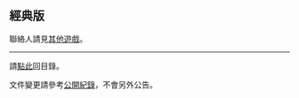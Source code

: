## 經典版

聯絡人請見[其他遊戲](othergames.html)。

--- 

請[點此](index.html)回目錄。

文件變更請參考[公開紀錄](https://github.com/badbadweather/badbadweather.github.io/commits/master/classic.md)，不會另外公告。
